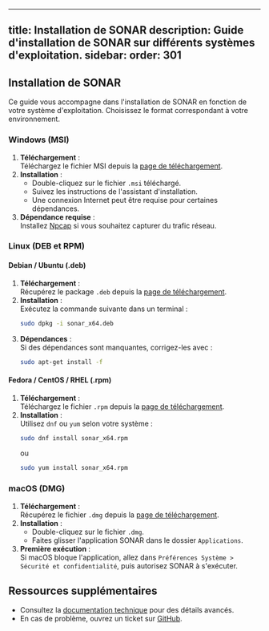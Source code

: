 
---
title: Installation de SONAR
description: Guide d'installation de SONAR sur différents systèmes d'exploitation.
sidebar:
  order: 301
---

## Installation de SONAR

Ce guide vous accompagne dans l'installation de SONAR en fonction de votre système d'exploitation. Choisissez le format correspondant à votre environnement.

### Windows (MSI)

1. **Téléchargement** :  
   Téléchargez le fichier MSI depuis la [page de téléchargement](/doc/download).
2. **Installation** :  
   - Double-cliquez sur le fichier `.msi` téléchargé.  
   - Suivez les instructions de l'assistant d'installation.  
   - Une connexion Internet peut être requise pour certaines dépendances.
3. **Dépendance requise** :  
   Installez [Npcap](https://npcap.com/dist/npcap-1.81.exe) si vous souhaitez capturer du trafic réseau.

### Linux (DEB et RPM)

#### Debian / Ubuntu (.deb)

1. **Téléchargement** :  
   Récupérez le package `.deb` depuis la [page de téléchargement](/doc/download).
2. **Installation** :  
   Exécutez la commande suivante dans un terminal :
   ```bash
   sudo dpkg -i sonar_x64.deb
   ```
3. **Dépendances** :  
   Si des dépendances sont manquantes, corrigez-les avec :
   ```bash
   sudo apt-get install -f
   ```

#### Fedora / CentOS / RHEL (.rpm)

1. **Téléchargement** :  
   Téléchargez le fichier `.rpm` depuis la [page de téléchargement](/doc/download).
2. **Installation** :  
   Utilisez `dnf` ou `yum` selon votre système :
   ```bash
   sudo dnf install sonar_x64.rpm
   ```
   ou
   ```bash
   sudo yum install sonar_x64.rpm
   ```

### macOS (DMG)

1. **Téléchargement** :  
   Récupérez le fichier `.dmg` depuis la [page de téléchargement](/doc/download).
2. **Installation** :  
   - Double-cliquez sur le fichier `.dmg`.  
   - Faites glisser l'application SONAR dans le dossier `Applications`.  
3. **Première exécution** :  
   Si macOS bloque l'application, allez dans `Préférences Système > Sécurité et confidentialité`, puis autorisez SONAR à s'exécuter.

## Ressources supplémentaires

- Consultez la [documentation technique](/doc/guides/example/) pour des détails avancés.  
- En cas de problème, ouvrez un ticket sur [GitHub](https://github.com/Sonar-team).  

